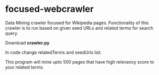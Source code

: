 # focused-webcrawler
Data Mining crawler focused for Wikipedia pages. Functionality of this crawler is to run based on given seed URLs and related terms for search query. 

Download **crawler.py**

In code change relatedTerms and seedUrls list.

This program will mine upto 500 pages that have high relevancy score to your related terms. 
